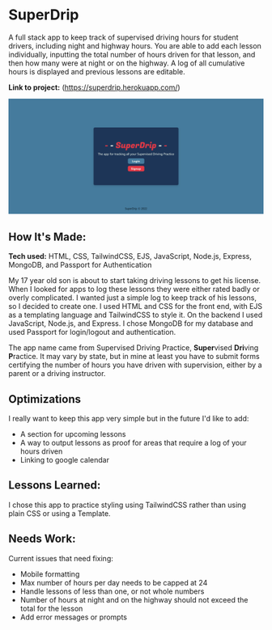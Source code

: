 # SuperDrip

A full stack app to keep track of supervised driving hours for student drivers, including night and highway hours. You are able to add each lesson individually, inputting the total number of hours driven for that lesson, and then how many were at night or on the highway. A log of all cumulative hours is displayed and previous lessons are editable.

**Link to project:** (https://superdrip.herokuapp.com/)

![Screenshot of SuperDrip Index Page](SuperDrip.png)

## How It's Made:

**Tech used:** HTML, CSS, TailwindCSS, EJS, JavaScript, Node.js, Express, MongoDB, and Passport for Authentication

My 17 year old son is about to start taking driving lessons to get his license. When I looked for apps to log these lessons they were either rated badly or overly complicated. I wanted just a simple log to keep track of his lessons, so I decided to create one. I used HTML and CSS for the front end, with EJS as a templating language and TailwindCSS to style it. On the backend I used JavaScript, Node.js, and Express. I chose MongoDB for my database and used Passport for login/logout and authentication.

The app name came from Supervised Driving Practice, **Super**vised **Dri**ving **P**ractice. It may vary by state, but in mine at least you have to submit forms certifying the number of hours you have driven with supervision, either by a parent or a driving instructor.

## Optimizations

I really want to keep this app very simple but in the future I'd like to add:
- A section for upcoming lessons
- A way to output lessons as proof for areas that require a log of your hours driven
- Linking to google calendar

## Lessons Learned:

I chose this app to practice styling using TailwindCSS rather than using plain CSS or using a Template.

## Needs Work:

Current issues that need fixing:
- Mobile formatting
- Max number of hours per day needs to be capped at 24
- Handle lessons of less than one, or not whole numbers
- Number of hours at night and on the highway should not exceed the total for the lesson
- Add error messages or prompts